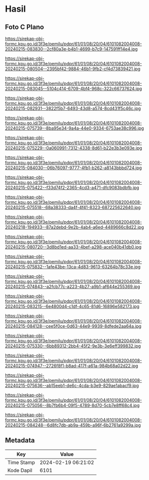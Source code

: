 # Hasil

## Foto C Plano

https://sirekap-obj-formc.kpu.go.id/3f3e/pemilu/pdpr/61/01/08/20/04/6101082004008-20240215-083830--2cf80a3e-b4b1-4699-b7c9-147591ff14e4.jpg

https://sirekap-obj-formc.kpu.go.id/3f3e/pemilu/pdpr/61/01/08/20/04/6101082004008-20240215-080504--2395bf42-9884-46b1-9fb2-cf4d73839421.jpg

https://sirekap-obj-formc.kpu.go.id/3f3e/pemilu/pdpr/61/01/08/20/04/6101082004008-20240215-083045--5104c414-6709-4bf4-968c-322c66737624.jpg

https://sirekap-obj-formc.kpu.go.id/3f3e/pemilu/pdpr/61/01/08/20/04/6101082004008-20240215-082931--3822f5b7-6493-43d8-a574-8cd431f5c46c.jpg

https://sirekap-obj-formc.kpu.go.id/3f3e/pemilu/pdpr/61/01/08/20/04/6101082004008-20240215-075739--8ba95e34-9a4a-44e0-9334-6753ae38c996.jpg

https://sirekap-obj-formc.kpu.go.id/3f3e/pemilu/pdpr/61/01/08/20/04/6101082004008-20240215-075229--0a060991-7312-4338-8d61-b22e3b3e093e.jpg

https://sirekap-obj-formc.kpu.go.id/3f3e/pemilu/pdpr/61/01/08/20/04/6101082004008-20240215-084030--06b76097-9777-4fb1-b262-a8143bbbd724.jpg

https://sirekap-obj-formc.kpu.go.id/3f3e/pemilu/pdpr/61/01/08/20/04/6101082004008-20240215-075422--f33d74f2-2365-4cd3-a471-dfc9083bdbfb.jpg

https://sirekap-obj-formc.kpu.go.id/3f3e/pemilu/pdpr/61/01/08/20/04/6101082004008-20240215-075518--68a38333-da4f-4f41-8323-687225622640.jpg

https://sirekap-obj-formc.kpu.go.id/3f3e/pemilu/pdpr/61/01/08/20/04/6101082004008-20240218-194933--87a2debd-9e2b-4ab4-a6ed-4489666c8d22.jpg

https://sirekap-obj-formc.kpu.go.id/3f3e/pemilu/pdpr/61/01/08/20/04/6101082004008-20240215-080720--3d8bd1ed-aa33-4bef-a298-ace040b41db0.jpg

https://sirekap-obj-formc.kpu.go.id/3f3e/pemilu/pdpr/61/01/08/20/04/6101082004008-20240215-075832--1afe43be-13ca-4d83-9613-63264b78c33e.jpg

https://sirekap-obj-formc.kpu.go.id/3f3e/pemilu/pdpr/61/01/08/20/04/6101082004008-20240215-074843--a2fcb77c-a223-4b27-a9b1-af644e255369.jpg

https://sirekap-obj-formc.kpu.go.id/3f3e/pemilu/pdpr/61/01/08/20/04/6101082004008-20240215-083215--6e4800d4-c1df-4c65-81d6-16896e582173.jpg

https://sirekap-obj-formc.kpu.go.id/3f3e/pemilu/pdpr/61/01/08/20/04/6101082004008-20240215-084128--cee5f0ce-0d63-44e9-9939-8dfede2aa64a.jpg

https://sirekap-obj-formc.kpu.go.id/3f3e/pemilu/pdpr/61/01/08/20/04/6101082004008-20240215-075330--6bb89312-2bb4-45f2-9e3b-3e6eff399832.jpg

https://sirekap-obj-formc.kpu.go.id/3f3e/pemilu/pdpr/61/01/08/20/04/6101082004008-20240215-074947--2726f8f1-b8ad-417f-a61a-984b68a02d22.jpg

https://sirekap-obj-formc.kpu.go.id/3f3e/pemilu/pdpr/61/01/08/20/04/6101082004008-20240215-075636--ab15eeb1-de6c-4cda-b3e9-829ae1abacf9.jpg

https://sirekap-obj-formc.kpu.go.id/3f3e/pemilu/pdpr/61/01/08/20/04/6101082004008-20240215-075056--8b7fb6b4-09f5-4789-8d70-5cb7e8ff68c4.jpg

https://sirekap-obj-formc.kpu.go.id/3f3e/pemilu/pdpr/61/01/08/20/04/6101082004008-20240215-084248--6d8fc7db-ab9a-459b-a96f-6b2761a9299a.jpg


## Metadata

| Key        | Value               |
| ---------- | ------------------- |
| Time Stamp | 2024-02-19 06:21:02 |
| Kode Dapil | 6101                |




